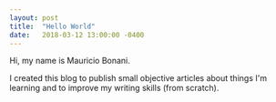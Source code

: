 ```yaml
---
layout: post
title:  "Hello World"
date:   2018-03-12 13:00:00 -0400
---
```

Hi, my name is Mauricio Bonani.

I created this blog to publish small objective articles about things I'm learning and to improve my writing skills (from scratch).